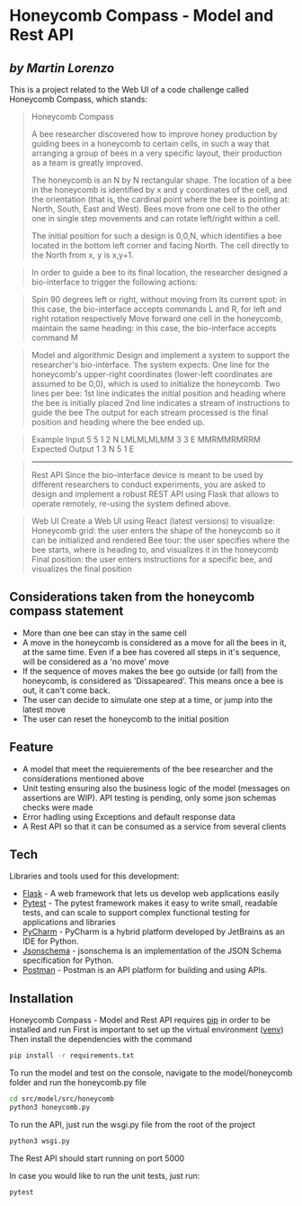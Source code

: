 # Honeycomb Compass - Model and Rest API
## _by Martin Lorenzo_

This is a project related to the Web UI of a code challenge called Honeycomb Compass, which stands:

> Honeycomb Compass
 >
> A bee researcher discovered how to improve honey production by guiding bees in a honeycomb to certain cells, in such a way that arranging a group of bees in a very specific layout, their production as a team is greatly improved.
>
> The honeycomb is an N by N rectangular shape. The location of a bee in the honeycomb is identified by x and y coordinates of the cell, and the orientation (that is, the cardinal point where the bee is pointing at: North, South, East and West). Bees move from one cell to the other one in single step movements and can rotate left/right within a cell.
> 
> The initial position for such a design is 0,0,N, which identifies a bee located in the bottom left corner and facing North. The cell directly to the North from x, y is x,y+1.
 
> In order to guide a bee to its final location, the researcher designed a bio-interface to trigger the following actions:
 
> Spin 90 degrees left or right, without moving from its current spot: in this case, the bio-interface accepts commands L and R, for left and right rotation respectively
Move forward one cell in the honeycomb, maintain the same heading: in this case, the bio-interface accepts command M
 
> Model and algorithmic
Design and implement a system to support the researcher's bio-interface. The system expects:
One line for the honeycomb's upper-right coordinates (lower-left coordinates are assumed to be 0,0), which is used to initialize the honeycomb.
> Two lines per bee:
1st line indicates the initial position and heading where the bee is initially placed
2nd line indicates a stream of instructions to guide the bee
The output for each stream processed is the final position and heading where the bee ended up.

> Example
Input
5 5
1 2 N
LMLMLMLMM
3 3 E
MMRMMRMRRM
Expected Output
1 3 N
5 1 E
 
> ---------
> Rest API
Since the bio-interface device is meant to be used by different researchers to conduct experiments, you are asked to design and implement a robust REST API using Flask that allows to operate remotely, re-using the system defined above.

> Web UI
Create a Web UI using React (latest versions) to visualize:
Honeycomb grid: the user enters the shape of the honeycomb so it can be initialized and rendered
Bee tour: the user specifies where the bee starts, where is heading to, and visualizes it in the honeycomb
Final position: the user enters instructions for a specific bee, and visualizes the final position

## Considerations taken from the honeycomb compass statement

- More than one bee can stay in the same cell
- A move in the honeycomb is considered as a move for all the bees in it, at the same time. Even if a bee has covered all steps in it's sequence, will be considered as a 'no move' move
- If the sequence of moves makes the bee go outside (or fall) from the honeycomb, is considered as 'Dissapeared'. This means once a bee is out, it can't come back.
- The user can decide to simulate one step at a time, or jump into the latest move
- The user can reset the honeycomb to the initial position


## Feature

- A model that meet the requierements of the bee researcher and the considerations mentioned above
- Unit testing ensuring also the business logic of the model (messages on assertions are WIP). API testing is pending, only some json schemas checks were made
- Error hadling using Exceptions and default response data
- A Rest API so that it can be consumed as a service from several clients

## Tech

Libraries and tools used for this development:

- [Flask] - A web framework that lets us develop web applications easily
- [Pytest] - The pytest framework makes it easy to write small, readable tests, and can scale to support complex functional testing for applications and libraries
- [PyCharm] - PyCharm is a hybrid platform developed by JetBrains as an IDE for Python.
- [Jsonschema] - jsonschema is an implementation of the JSON Schema specification for Python.
- [Postman] - Postman is an API platform for building and using APIs.

## Installation

Honeycomb Compass - Model and Rest API requires [pip] in order to be installed and run
First is important to set up the virtual environment ([venv])
Then install the dependencies with the command
```sh
pip install -r requirements.txt
```
To run the model and test on the console, navigate to the model/honeycomb folder and run the honeycomb.py file
```sh
cd src/model/src/honeycomb
python3 honeycomb.py
```
To run the API, just run the wsgi.py file from the root of the project
 ```sh
python3 wsgi.py
```
The Rest API should start running on port 5000

In case you would like to run the unit tests, just run:
 ```sh
pytest
```

[//]: # (These are reference links used in the body of this note and get stripped out when the markdown processor does its job. There is no need to format nicely because it shouldn't be seen. Thanks SO - )

   [pip]: <https://pypi.org/project/pip/>
   [Flask]: <https://flask.palletsprojects.com/en/2.1.x/>
   [Jsonschema]: <https://python-jsonschema.readthedocs.io/en/stable/>
   [Pytest]: <https://docs.pytest.org/en/7.1.x/>
   [PyCharm]: <https://www.jetbrains.com/es-es/pycharm/>
   [Postman]: <https://www.postman.com/>
   [venv]: <https://docs.python.org/3/library/venv.html>

